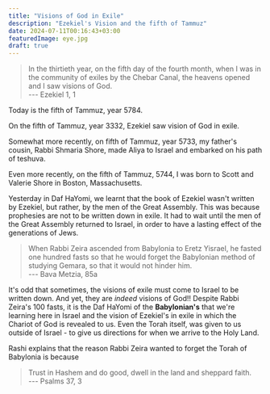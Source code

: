 ```yaml
---
title: "Visions of God in Exile"
description: "Ezekiel's Vision and the fifth of Tammuz"
date: 2024-07-11T00:16:43+03:00
featuredImage: eye.jpg
draft: true
---
```


> In the thirtieth year, on the fifth day of the fourth month, when I was in the community of exiles by the Chebar Canal, the heavens opened and I saw visions of God.\
> --- Ezekiel 1, 1

Today is the fifth of Tammuz, year 5784.

On the fifth of Tammuz, year 3332, Ezekiel saw vision of God in exile.

Somewhat more recently, on fifth of Tammuz, year 5733, my father's cousin, Rabbi Shmaria Shore, made Aliya to Israel and embarked on his path of teshuva.

Even more recently, on the fifth of Tammuz, 5744, I was born to Scott and Valerie Shore in Boston, Massachusetts.

Yesterday in Daf HaYomi, we learnt that the book of Ezekiel wasn't written by Ezekiel, but rather, by the men of the Great Assembly. This was because prophesies are not to be written down in exile. It had to wait until the men of the Great Assembly returned to Israel, in order to have a lasting effect of the generations of Jews.

> When Rabbi Zeira ascended from Babylonia to Eretz Yisrael, he fasted one hundred fasts so that he would forget the Babylonian method of studying Gemara, so that it would not hinder him. \
> --- Bava Metzia, 85a

It's odd that sometimes, the visions of exile must come to Israel to be written down. And yet, they are _indeed_ visions of God!! Despite Rabbi Zeira's 100 fasts, it is the Daf HaYomi of the **Babylonian's** that we're learning here in Israel and the vision of Ezekiel's in exile in which the Chariot of God is revealed to us. Even the Torah itself, was given to us outside of Israel - to give us directions for when we arrive to the Holy Land.

Rashi explains that the reason Rabbi Zeira wanted to forget the Torah of Babylonia is because

> Trust in Hashem and do good, dwell in the land and sheppard faith. \
>  --- Psalms 37, 3
